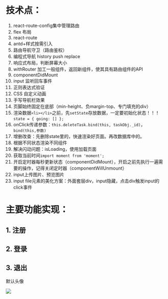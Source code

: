 # 技术点：

1. react-route-config集中管理路由
2. flex 布局
3. react-route
4. antd+样式按需引入
5. 路由导航守卫（路由鉴权）
6. 编程式导航 history push replace
7. 响应式布局，判断屏幕大小
8. withRouter 加工一般组件，返回新组件，使其具有路由组件的API
9. componentDidMount
10. input 监听回车事件
11. 正则表达式验证
12. CSS 自定义动画
13. 手写导航栏效果
14. 页脚始终固定在底部（min-height、负margin-top、专门填充的div）
15. 渲染数据`<li></li>`之前，先`setState`存放数据，一定要初始化状态！！！`state = { going: [] };`
16. onClick传递参数：`this.deleteTask.bind(this, taskObj._id)`，`bind(this,参数)`
17. 增删改查：先删除state里的，快速渲染好页面。再改数据库中的。
18. 根据不同状态渲染不同组件
19. 解决闪动问题：isLoading，使用加载页面
20. 获取当前时间`import moment from 'moment';`
21. 开启定时器每秒更新状态（componentDidMount），开启之前先执行一遍需要的操作，记得关闭定时器（componentWillUnmount）
22. input上传图片、预览图片
23. input file元素的美化方案：外面套层div，input隐藏，点击div触发input的click事件

# 主要功能实现：

## 1. 注册

## 2. 登录

## 3. 退出



默认头像

![](https://jack-img.oss-cn-hangzhou.aliyuncs.com/img/20210510203904.png)